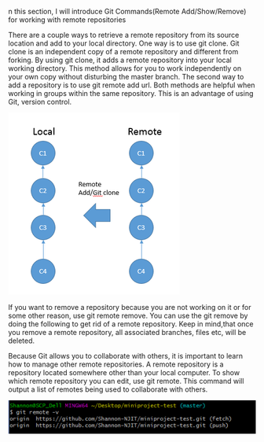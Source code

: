 n this section, I will introduce Git Commands(Remote Add/Show/Remove) for working with remote repositories


There are a couple ways to retrieve a remote repository from its source location and add to your local directory. One way is to use git clone. Git clone is an independent copy of a remote repository and different from forking. By using git clone, it adds a remote repository into your local working directory. This method allows for you to work independently on your own copy without disturbing the master branch. The second way to add a repository is to use git remote add <link to repository> url. Both methods are helpful when working in groups within the same repository. This is an advantage of using Git, version control.

![remoteadd](/images/images/GitCommands/remoteadd.png)


If you want to remove a repository because you are not working on it or for some other reason, use git remote remove. You can use the git remove by doing the following to get rid of a remote repository. Keep in mind,that once you remove a remote repository, all associated branches, files etc, will be deleted.


Because Git allows you to collaborate with others, it is important to learn how to manage other remote repositories. A remote repository is a repository located somewhere other than your local computer. To show which remote repository you can edit, use git remote. This command will output a list of remotes being used to collaborate with others.

![gitshow](/images/images/GitCommands/remoteshow.png)
